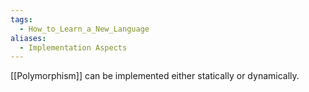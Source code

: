 ```yaml
---
tags:
  - How_to_Learn_a_New_Language
aliases:
  - Implementation Aspects
---
```

[[Polymorphism]] can be implemented either statically or dynamically.